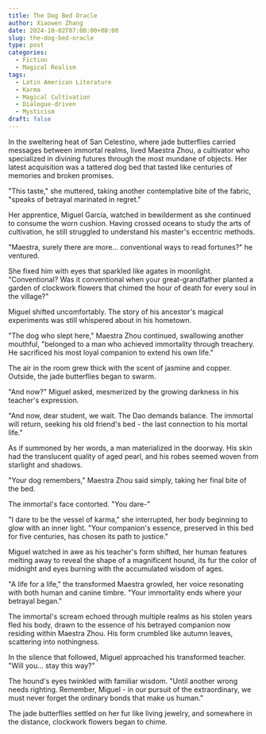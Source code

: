 ```yaml
---
title: The Dog Bed Oracle
author: Xiaowen Zhang
date: 2024-10-02T07:00:00+08:00
slug: the-dog-bed-oracle
type: post
categories:
  - Fiction
  - Magical Realism
tags:
  - Latin American Literature
  - Karma
  - Magical Cultivation
  - Dialogue-driven
  - Mysticism
draft: false
---
```


In the sweltering heat of San Celestino, where jade butterflies carried messages between immortal realms, lived Maestra Zhou, a cultivator who specialized in divining futures through the most mundane of objects. Her latest acquisition was a tattered dog bed that tasted like centuries of memories and broken promises.

"This taste," she muttered, taking another contemplative bite of the fabric, "speaks of betrayal marinated in regret."

Her apprentice, Miguel García, watched in bewilderment as she continued to consume the worn cushion. Having crossed oceans to study the arts of cultivation, he still struggled to understand his master's eccentric methods.

"Maestra, surely there are more... conventional ways to read fortunes?" he ventured.

She fixed him with eyes that sparkled like agates in moonlight. "Conventional? Was it conventional when your great-grandfather planted a garden of clockwork flowers that chimed the hour of death for every soul in the village?"

Miguel shifted uncomfortably. The story of his ancestor's magical experiments was still whispered about in his hometown.

"The dog who slept here," Maestra Zhou continued, swallowing another mouthful, "belonged to a man who achieved immortality through treachery. He sacrificed his most loyal companion to extend his own life."

The air in the room grew thick with the scent of jasmine and copper. Outside, the jade butterflies began to swarm.

"And now?" Miguel asked, mesmerized by the growing darkness in his teacher's expression.

"And now, dear student, we wait. The Dao demands balance. The immortal will return, seeking his old friend's bed - the last connection to his mortal life."

As if summoned by her words, a man materialized in the doorway. His skin had the translucent quality of aged pearl, and his robes seemed woven from starlight and shadows.

"Your dog remembers," Maestra Zhou said simply, taking her final bite of the bed.

The immortal's face contorted. "You dare-"

"I dare to be the vessel of karma," she interrupted, her body beginning to glow with an inner light. "Your companion's essence, preserved in this bed for five centuries, has chosen its path to justice."

Miguel watched in awe as his teacher's form shifted, her human features melting away to reveal the shape of a magnificent hound, its fur the color of midnight and eyes burning with the accumulated wisdom of ages.

"A life for a life," the transformed Maestra growled, her voice resonating with both human and canine timbre. "Your immortality ends where your betrayal began."

The immortal's scream echoed through multiple realms as his stolen years fled his body, drawn to the essence of his betrayed companion now residing within Maestra Zhou. His form crumbled like autumn leaves, scattering into nothingness.

In the silence that followed, Miguel approached his transformed teacher. "Will you... stay this way?"

The hound's eyes twinkled with familiar wisdom. "Until another wrong needs righting. Remember, Miguel - in our pursuit of the extraordinary, we must never forget the ordinary bonds that make us human."

The jade butterflies settled on her fur like living jewelry, and somewhere in the distance, clockwork flowers began to chime.